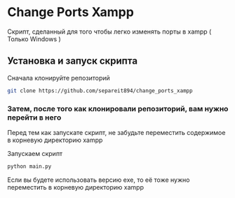 # Change Ports Xampp

Скрипт, сделанный для того чтобы легко изменять порты в xampp ( Только Windows )

## Установка и запуск скрипта

Сначала клонируйте репозиторий

```bash
git clone https://github.com/separeit894/change_ports_xampp
```

### Затем, после того как клонировали репозиторий, вам нужно перейти в него

Перед тем как запускате скрипт, не забудьте переместить содержимое в корневую директорию xampp

Запускаем скрипт 

```bash
python main.py
```

Если вы будете использовать версию exe, то её тоже нужно переместить в корневую директорию xampp
